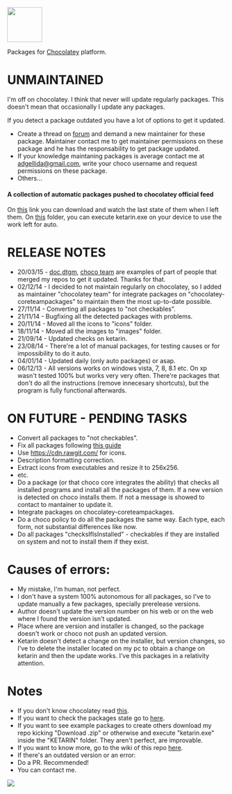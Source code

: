 <img src="https://chocolatey.org/content/images/logo_small.svg" width="80">

Packages for [Chocolatey](https://chocolatey.org) platform.

UNMAINTAINED
=============================================

I'm off on chocolatey. I think that never will update regularly packages. This doesn't mean that occasionally I update any packages.

If you detect a package outdated you have a lot of options to get it updated.
* Create a thread on [forum](https://groups.google.com/forum/#!forum/chocolatey) and demand a new maintainer for these package. Maintainer contact me to get maintainer permissions on these package and he has the responsability to get package updated.
* If your knowledge maintaning packages is average contact me at adgellida@gmail.com, write your choco username and request permissions on these package.
* Others...

#### A collection of automatic packages pushed to chocolatey official feed

On [this](https://github.com/adgellida/chocolateyautomaticpackages/blob/master/chocolateyautomaticpackages.ods?raw=true) link you can download and watch the last state of them when I left them.
On [this](https://github.com/adgellida/chocolateyautomaticpackages/tree/master/KETARIN) folder, you can execute ketarin.exe on your device to use the work left for auto.

RELEASE NOTES
=============================================
* 20/03/15 - [doc](https://chocolatey.org/profiles/doc),[dtgm](https://chocolatey.org/profiles/dtgm), [choco team](https://chocolatey.org/profiles/chocolatey) are examples of part of people that merged my repos to get it updated. Thanks for that.
* 02/12/14 - I decided to not maintain regularly on chocolatey, so I added as maintainer "chocolatey team" for integrate packages on "chocolatey-coreteampackages" to maintain them the most up-to-date possible.
* 27/11/14 - Converting all packages to "not checkables". 
* 21/11/14 - Bugfixing all the detected packages with problems.
* 20/11/14 - Moved all the icons to "icons" folder.
* 18/11/14 - Moved all the images to "images" folder.
* 21/09/14 - Updated checks on ketarin.
* 23/08/14 - There're a lot of manual packages, for testing causes or for impossibility to do it auto.
* 04/01/14 - Updated daily (only auto packages) or asap.
* 06/12/13 - All versions works on windows vista, 7, 8, 8.1 etc. On xp wasn't tested 100% but works very very often. There're packages that don't do all the instructions (remove innecesary shortcuts), but the program is fully functional afterwards.

ON FUTURE - PENDING TASKS
=============================================

* Convert all packages to "not checkables".
* Fix all packages following [this guide](https://github.com/chocolatey/chocolatey/wiki/CreatePackages#package-description-and-release-notes)
 * Use https://cdn.rawgit.com/ for icons.
 * Description formatting correction.
 * Extract icons from executables and resize it to 256x256.
 * etc.
* Do a package (or that choco core integrates the ability) that checks all installed programs and install all the packages of them.
If a new version is detected on choco installs them.
If not a message is showed to contact to mantainer to update it.
* Integrate packages on chocolatey-coreteampackages.
* Do a choco policy to do all the packages the same way. Each type, each form, not substantial differences like now.
* Do all packages "checksIfIsInstalled" - checkables if they are installed on system and not to install them if they exist.

Causes of errors:
=============================================
* My mistake, I'm human, not perfect.
* I don't have a system 100% autonomous for all packages, so I've to update manually a few packages, specially prerelease versions.
* Author doesn't update the version number on his web or on the web where I found the version isn't updated.
* Place where are version and installer is changed, so the package doesn't work or choco not push an updated version.
* Ketarin doesn't detect a change on the installer, but version changes, so I've to delete the installer located on my pc to obtain a change on ketarin and then the update works. I've this packages in a relativity attention.

Notes
=============================================
* If you don't know chocolatey read [this](http://ferventcoder.com/archive/2011/10/07/letrsquos-get-chocolatey-kind-of-like-apt-get-for-windows.aspx).
* If you want to check the packages state go to [here](https://docs.google.com/spreadsheet/ccc?key=0AvH3YF-FkmY2dGVZdVdDaDdIbHZkRkFPSEdIME53Vnc&usp=sharing).
* If you want to see example packages to create others download my repo kicking "Download .zip" or otherwise and execute "ketarin.exe" inside the "KETARIN" folder. They aren't perfect, are improvable.
* If you want to know more, go to the wiki of this repo [here](https://github.com/tonigellida/chocolateyautomaticpackages/wiki).
* If there's an outdated version or an error:
 * Do a PR. Recommended!
 * You can contact me.
 
![](http://i.imgur.com/Tl52ASY.png)
